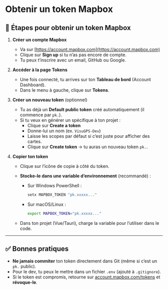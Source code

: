 # Obtenir un token Mapbox

## 📝 Étapes pour obtenir un token Mapbox

1. **Créer un compte Mapbox**
   
   - Va sur [https://account.mapbox.com](https://account.mapbox.com)
   - Clique sur **Sign up** si tu n’as pas encore de compte.
   - Tu peux t’inscrire avec un email, GitHub ou Google.

2. **Accéder à la page Tokens**
   
   - Une fois connecté, tu arrives sur ton **Tableau de bord** (Account Dashboard).
   - Dans le menu à gauche, clique sur **Tokens**.

3. **Créer un nouveau token** (optionnel)
   
   - Tu as déjà un **Default public token** créé automatiquement (il commence par `pk.`).
   - Si tu veux en générer un spécifique à ton projet :
     - Clique sur **Create a token**
     - Donne-lui un nom (ex. `VisuGPS-Dev`)
     - Laisse les scopes par défaut si c’est juste pour afficher des cartes.
     - Clique sur **Create token** → tu auras un nouveau token `pk.`.

4. **Copier ton token**
   
   - Clique sur l’icône de copie à côté du token.
   
   - **Stocke-le dans une variable d’environnement** (recommandé) :
     
     - Sur Windows PowerShell :
       
       ```powershell
       setx MAPBOX_TOKEN "pk.xxxxx..."
       ```
     
     - Sur macOS/Linux :
       
       ```bash
       export MAPBOX_TOKEN="pk.xxxxx..."
       ```
   
   - Dans ton projet (Vue/Tauri), charge la variable pour l’utiliser dans le code.

---

## ✅ Bonnes pratiques

- **Ne jamais commiter** ton token directement dans Git (même si c’est un `pk.` public).
- Pour le dev, tu peux le mettre dans un fichier `.env` (ajouté à `.gitignore`).
- Si le token est compromis, retourne sur [account.mapbox.com/tokens](https://account.mapbox.com/tokens) et **révoque-le**.
